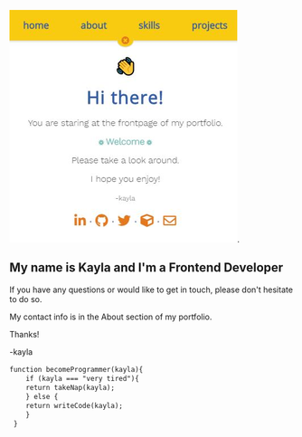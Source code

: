 ![portfolio](https://github.com/kaylacrane/portfolio/blob/master/portfolio-cover.JPG?raw=true).

## My name is Kayla and I'm a Frontend Developer

If you have any questions or would like to get in touch, please don't hesitate to do so.

My contact info is in the About section of my portfolio.

Thanks!

-kayla

```
function becomeProgrammer(kayla){
    if (kayla === "very tired"){
    return takeNap(kayla);
    } else {
    return writeCode(kayla);
    }
 }
```
